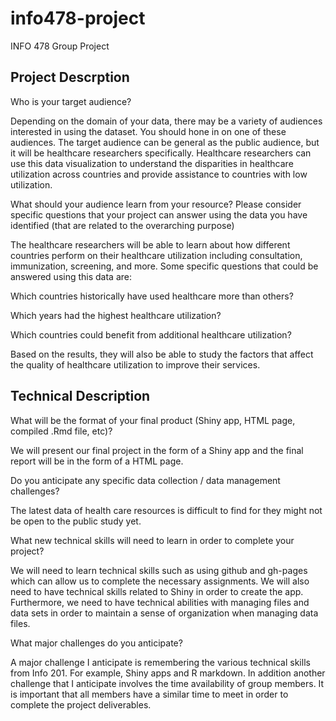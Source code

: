 # info478-project
INFO 478 Group Project

## Project Descrption
Who is your target audience? 

Depending on the domain of your data, there may be a variety of audiences interested in using the dataset. You should hone in on one of these audiences.
The target audience can be general as the public audience, but it will be healthcare researchers specifically. Healthcare researchers can use this data visualization to  understand the disparities in healthcare utilization across countries and provide assistance to countries with low utilization.

What should your audience learn from your resource? Please consider specific questions that your project can answer using the data you have identified (that are related to the overarching purpose)

The healthcare researchers will be able to learn about how different countries perform on their healthcare utilization including consultation, immunization, screening, and more.
Some specific questions that could be answered using this data are:

  Which countries historically have used healthcare more than others?
  
  Which years had the highest healthcare utilization?
  
  Which countries could benefit from additional healthcare utilization?
  
  
Based on the results, they will also be able to study the factors that affect the quality of healthcare utilization to improve their services.


## Technical Description
What will be the format of your final product (Shiny app, HTML page, compiled .Rmd file, etc)?

We will present our final project in the form of a Shiny app and the final report will be in the form of a HTML page.

Do you anticipate any specific data collection / data management challenges?

The latest data of health care resources is difficult to find for they might not be open to the public study yet.

What new technical skills will need to learn in order to complete your project?

We will need to learn technical skills such as using github and gh-pages which can allow us to complete the necessary assignments. We will also need to have technical skills related to Shiny in order to create the app. Furthermore, we need to have technical abilities with managing files and data sets in order to maintain a sense of organization when managing data files.

What major challenges do you anticipate? 

A major challenge I anticipate is remembering the various technical skills from Info 201. For example, Shiny apps and R markdown. In addition another challenge that I anticipate involves the time availability of group members. It is important that all members have a similar time to meet in order to complete the project deliverables.
